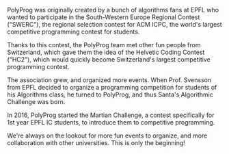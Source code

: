 PolyProg was originally created by a bunch of algorithms fans at EPFL who wanted to participate in the South-Western Europe Regional Contest ("SWERC"),
the regional selection contest for ACM ICPC, the world's largest competitive programming contest for students.

Thanks to this contest, the PolyProg team met other fun people from Switzerland, which gave them the idea of the Helvetic Coding Contest ("HC2"),
which would quickly become Switzerland's largest competitive programming contest.

The association grew, and organized more events. When Prof. Svensson from EPFL decided to organize a programming competition for students of his
Algorithms class, he turned to PolyProg, and thus Santa's Algorithmic Challenge was born.

In 2016, PolyProg started the Martian Challenge, a contest specifically for 1st year EPFL IC students, to introduce them to competitive programming.

We're always on the lookout for more fun events to organize, and more collaboration with other universities. This is only the beginning!
